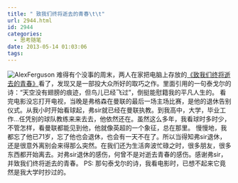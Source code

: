 ```yaml
---
title: " 致我们终将逝去的青春\t\t"
url: 2944.html
id: 2944
categories:
  - 思考随笔
date: 2013-05-14 01:03:06
tags:
---
```


![](../../../images/2013/05/AlexFerguson-600x420.jpg "AlexFerguson") 难得有个没事的周末，两人在家把电脑上存放的[《致我们终将逝去的青春》](http://movie.douban.com/subject/6973376/ "致我们终将逝去的青春")看了，发现又是一部投大众所好的取巧之作。里面引用的一句泰戈尔的诗：“天空没有翅膀的痕迹，但鸟儿已经飞过”，倒挺能慰籍我的平凡人生的。 看完电影没忘打开电视，当晚是弗格森在曼联的最后一场主场比赛，是他的退休告别仪式。从我小时开始看球起，弗sir就已经在曼联执教。到我高中，大学，毕业工作...任凭别的球队教练来来去去，他依然还在。虽然这么多年，我看球时多时少，不管怎样，看曼联都能见到他，他就像英超的一个象征，总在那里。 慢慢地，我都忘了他已71岁，忘了他也会退休，也会有一天不在了。所以当得知弗sir退休，还是很意外离别会来得那么突然。在我们还为生活奔波忙碌之时，很多朋友，很多东西都开始离去。对弗sir退休的感伤，何曾不是对逝去青春的感伤。感谢弗sir，并致我们终将逝去的青春。 PS: 那句泰戈尔的诗，我看电影时，已想不起来它竟然是我大学时抄过的。